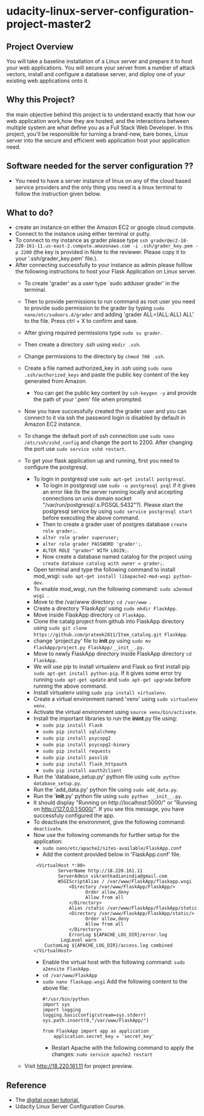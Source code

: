 # udacity-linux-server-configuration-project-master2

## Project Overview
You will take a baseline installation of a Linux server and prepare it to host your web applications. You will secure your server from a number of attack vectors, install and configure a database server, and diploy one of your existing web applications onto it.

## Why this Project?
the main objective behind this project is to understand exactly that how our web application work,how they are hosted, and the interactions between multiple system are what define you as a Full Stack Web Developer. In this project, you'll be responsible for turning a brand-new, bare bones, Linux server into the secure and efficient web application host your application need.

## Software needed for the server configuration ??
* You need to have a server instance of linux on any of the cloud based service providers and the only thing you need is a linux terminal to follow the instruction given below.

## What to do?
* create an instance on either the Amazon EC2 or google cloud compute.
* Connect to the instance using either terminal or putty.
* To connect to my instance as grader please type `ssh grader@ec2-18-220-161-11.us-east-2.compute.amazonaws.com -i .ssh/grader_key.pem -p 2200` (the key is provided in Note to the reviewer. Please copy it to your '.ssh/grader_key.pem' file.).
* After connecting successfully to your instance as admin please folllow the following instructions to host your Flask Application on Linux server.
    * To create 'grader' as a user type
        `sudo adduser grader' in the terminal.
    * Then to provide permissions to run command as root user you need to provide sudo permission to the grader by typing `sudo               nano/etc/sudoers.d/grader` and adding 'grader ALL=(ALL:ALL) ALL' to the file. Press ctrl + X to confirm and save.
    * After giving required permissions type `sudo su grader`.
    * Then create a directory .ssh using `mkdir .ssh`.
    * Change permissions to the directory by `chmod 700 .ssh`.
    * Create a file named authorized_key in .ssh using `sudo nano .ssh/authorized_keys` and paste the public key content of the key           generated from Amazon.
        * You can get the public key content by `ssh-keygen -y` and provide the path of your '.pem' file when prompted.
    * Now you have successfully created the grader user and you can connect to it via ssh the password login is disabled by default in         Amazon EC2 instance.
    * To change the default port of ssh connection use `sudo nano /etc/ssh/sshd_config` and change the port to 2200. After changing the     port use `sudo service sshd restart`.
    * To get your flask application up and running, first you need to configure the postgresql.
        * To login in postgresql use `sudo apt-get install postgresql`.
            * To login in postgresql use `sudo -u postgresql psql` if it gives an error like (Is the server running locally and                     accepting connections on unix domain socket "/var/run/postgresql/.s.PGSQL.5432"?). Please start the postgresql service by               using `sudo service postgresql start` before executing the above command.
            * Then to create a grader user of postgres database `create role grader;`.
            * `alter role grader superuser;`
            * `alter role grader PASSWORD 'grader';`.
            * `ALTER ROLE "grader" WITH LOGIN;`.
            * Now create a database named catalog for the project using `create database catalog with owner = grader;`.
        * Open terminal and type the following command to install mod_wsgi:
             `sudo apt-get install libapache2-mod-wsgi python-dev`.
         * To enable mod_wsgi, run the following command: `sudo a2enmod wsgi `.
        * Move to the /var/www directory: `cd /var/www `.
        * Create a directory 'FlaskApp' using `sudo mkdir FlaskApp`.
        * Move inside FlaskApp directory `cd FlaskApp`.
        * Clone the catalg project from github into FlaskApp directory using
            `sudo git clone https://github.com/prateek2811/Item_catalog.git FlaskApp`.
        * change 'project.py' file to __init__.py using `sudo mv FlaskApp/project.py FlaskApp/__init__.py`.
        * Move to newly FlaskApp directory inside FlaskApp directory `cd FlaskApp`.
        * We will use pip to install virtualenv and Flask so first install pip `sudo apt-get install python-pip`. If it gives some error         try running `sudo apt-get update` and `sudo apt-get upgrade` before running the above command.
        * Install virtualenv using `sudo pip install virtualenv`.
        * Create a virtual environment named 'venv' using `sudo virtualenv venv`.
        * Activate the virtual environment using `source venv/bin/activate`.
        * Install the important libraries to run the __inint__.py file using:
            * `sudo pip install Flask`
            * `sudo pip install sqlalchemy`
            * `sudo pip install psycopg2`
            * `sudo pip install psycopg2-binary`
            * `sudo pip install requests`
            * `sudo pip install passlib`
            * `sudo pip install flask_httpauth`
            * `sudo pip install oauth2client`
        * Run the 'database_setup.py' python file using `sudo python database_setup.py`.
        * Run the 'add_data.py' python file using `sudo add_data.py`.
        * Run the '__init__.py' python file using `sudo python __init__.py`.
        * It should display "Running on http://localhost:5000/" or "Running on http://127.0.0.1:5000/". If you see this message, you             have successfuly configured the app.
        * To deactivate the environment, give the following command: `deactivate`.
        * Now use the following commands for further setup for the application:
            * `sudo nano/etc/apache2/sites-available/FlaskApp.conf`
            * Add the content provided below in 'FlaskApp.conf' file.
            ```
             <VirtualHost *:80>
                     ServerName http://18.220.161.11
                     ServerAdmin vikrantkadianindia@gmail.com
                     WSGIScriptAlias / /var/www/FlaskApp/flaskapp.wsgi
		                 <Directory /var/www/FlaskApp/FlaskApp/>
			                   Order allow,deny
			                   Allow from all
		                 </Directory>
		                 Alias /static /var/www/FlaskApp/FlaskApp/static
		                 <Directory /var/www/FlaskApp/FlaskApp/static/>
			                   Order allow,deny
			                   Allow from all
		                 </Directory>
		                 ErrorLog ${APACHE_LOG_DIR}/error.log
		              LogLevel warn
		        CustomLog ${APACHE_LOG_DIR}/access.log combined
            </VirtualHost>
            ``` 
            * Enable the virtual host with the following command:
                `sudo a2ensite FlaskApp`.
            * `cd /var/www/FlaskApp`
            * `sudo nano flaskapp.wsgi`
                Add the following content to the above file:
                ```
                #!/usr/bin/python
                import sys
                import logging
                logging.basicConfig(stream=sys.stderr)
                sys.path.insert(0,"/var/www/FlaskApp/")

                from FlaskApp import app as application
                    application.secret_key = 'secret_key'
                ```
                * Restart Apache with the following command to apply the changes:
                 `sudo service apache2 restart`
     
     * Visit http://18.220.161.11 for project preview.
     
## Reference

* The [digital ocean tutorial.](https://www.digitalocean.com/community/tutorials/how-to-deploy-a-flask-application-on-an-ubuntu-vps)
* Udacity Linux Server Configuration Course.
            
        
        
    
